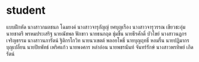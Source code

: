 ﻿# student
แบบฝึกหัด
นางสาวกมลชนก  โฉมยงค์
นางสาวจารุกัญญ์  ยศบุญเรือง
นางสาวจารุวรรณ  เขียวชะอุ่ม
นายชาตรี  พรหมประเสริฐ
นายณัชพล  ฟักขาว
นายธนกฤต  ชุ่มชื่น
นายธีรศักดิ์  บัวไขย์
นางสาวนฏกร  เจริญธรรม
นางสาวนภารัตน์  ฐิติกรโกวิท
นายนวเขตต์  พลอยโพธิ์
นายบุญฤทธิ์  หอมรื่น
นายปฏิมากร  บุญเปลี่ยน
นายปิยพัทธ์  เพริศแก้ว
นายพงศกร  หล่าอ่อน
นายพชรนันท์  จันทร์รักษ์
นางสาวพรทิพย์  เกิดรัตน์
